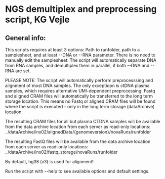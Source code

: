 # NGS demultiplex and preprocessing script, KG Vejle

## General info:
This scripts requires at least 3 options: Path to runfolder, path to a samplesheet, and at least --DNA or --RNA parameter.
There is no need to manually edit the samplesheet: The script will automatically separate DNA from RNA samples, and demultiplex them in parallel, if both --DNA and --RNA are set.

PLEASE NOTE: The script will automatically perform preprocesssing and alignment of most DNA samples. The only exceptiopn is ctDNA plasma samples, which requires alternative UMI-dependent preprocessing. Fastq and aligned CRAM files will automatically be transferred to the long term storage location. This means no Fastq or aligned CRAM files will be found where the script is executed - only in the long term storage (dataArchive) location.


The resulting CRAM files for all but plasma CTDNA samples will be available from the data archive location from each server as read-only locations:
../dataArchive/lnx02/alignedData/{genomeversion}/novaRuns/runfolder

The resulting FastQ files will be available from the data archive location from each server as read-only locations:
../dataArchive/lnx02/fastq_storage/novaRuns/runfolder


By default, hg38 (v3) is used for alignment!

Run the script with --help to see available options and default settings.
